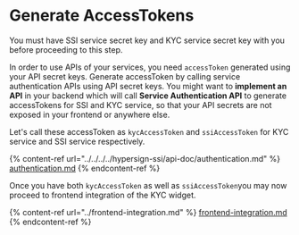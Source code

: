# Generate AccessTokens

You must have SSI service secret key and KYC service secret key with you before proceeding to this step.&#x20;

In order to use APIs of your services, you need `accessToken` generated using your API secret keys. Generate accessToken by calling service authentication APIs using API secret keys. You might want to **implement an API** in your backend which will call **Service Authentication API** to generate accessTokens for SSI and KYC service, so that your API secrets are not exposed in your frontend or anywhere else.

Let's call these accessToken as `kycAccessToken` and `ssiAccessToken` for KYC service and SSI service respectively.

{% content-ref url="../../../../hypersign-ssi/api-doc/authentication.md" %}
[authentication.md](../../../../hypersign-ssi/api-doc/authentication.md)
{% endcontent-ref %}

Once you have both `kycAccessToken` as well as `ssiAccessToken`you may now proceed to frontend integration of the KYC widget.

{% content-ref url="../frontend-integration.md" %}
[frontend-integration.md](../frontend-integration.md)
{% endcontent-ref %}
